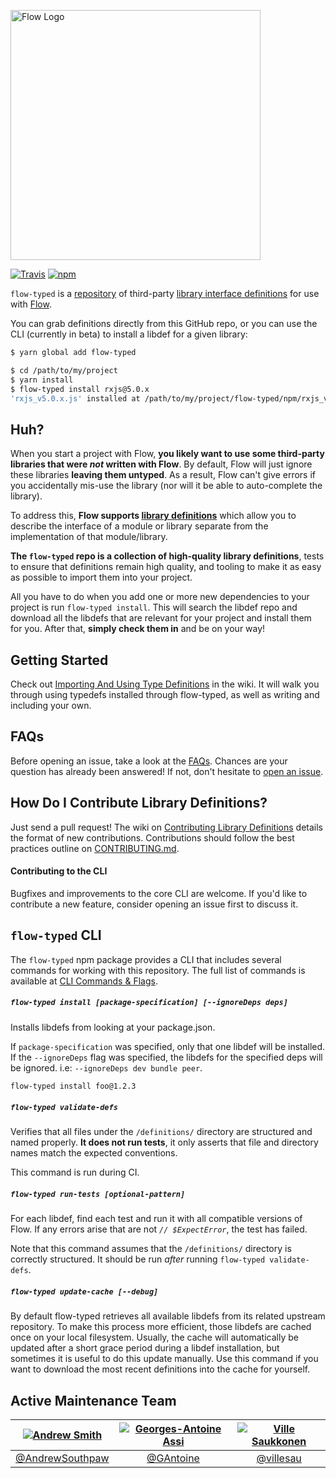 <img
  alt="Flow Logo"
  src="https://raw.githubusercontent.com/flowtype/flow-typed/master/flow-typed-logo.png"
  width="400"
/>

[![Travis](https://img.shields.io/travis/flowtype/flow-typed.svg)](https://travis-ci.org/flowtype/flow-typed) [![npm](https://img.shields.io/npm/dm/flow-typed.svg)](https://www.npmjs.com/package/flow-typed)

`flow-typed` is a [repository](https://github.com/flowtype/flow-typed/tree/master/definitions) of third-party
[library interface definitions](http://flowtype.org/docs/third-party.html)
for use with [Flow](http://flowtype.org/).

You can grab definitions directly from this GitHub repo, or you can use the CLI (currently in beta) to install a libdef for a given library:
```bash
$ yarn global add flow-typed

$ cd /path/to/my/project
$ yarn install
$ flow-typed install rxjs@5.0.x
'rxjs_v5.0.x.js' installed at /path/to/my/project/flow-typed/npm/rxjs_v5.0.xjs
```

## Huh?

When you start a project with Flow, **you likely want to use some third-party
libraries that were *not* written with Flow**. By default, Flow will just ignore
these libraries **leaving them untyped**. As a result, Flow can't give errors if
you accidentally mis-use the library (nor will it be able to auto-complete the
library).

To address this, **Flow supports
[library definitions](http://flowtype.org/docs/third-party.html)** which allow
you to describe the interface of a module or library separate from the
implementation of that module/library.

**The `flow-typed` repo is a collection of high-quality library definitions**,
tests to ensure that definitions remain high quality, and tooling to make it
as easy as possible to import them into your project.

All you have to do when you add one or more new dependencies to your project
is run `flow-typed install`. This will search the libdef repo and download all
the libdefs that are relevant for your project and install them for you. After
that, **simply check them in** and be on your way!

## Getting Started

Check out [Importing And Using Type Definitions](https://github.com/flowtype/flow-typed/wiki/Importing-And-Using-Type-Definitions)
in the wiki. It will walk you through using typedefs installed through flow-typed,
as well as writing and including your own.

## FAQs

Before opening an issue, take a look at the [FAQs](https://github.com/flowtype/flow-typed/wiki/FAQs).
Chances are your question has already been answered! If not, don't hesitate to
[open an issue](https://github.com/flowtype/flow-typed/issues/new).

## How Do I Contribute Library Definitions?

Just send a pull request! The wiki on
[Contributing Library Definitions](https://github.com/flowtype/flow-typed/wiki/Contributing-Library-Definitions)
details the format of new contributions. Contributions should follow the best practices outline on
[CONTRIBUTING.md](https://github.com/flowtype/flow-typed/blob/master/CONTRIBUTING.md).

#### Contributing to the CLI

Bugfixes and improvements to the core CLI are welcome. If you'd like to contribute
a new feature, consider opening an issue first to discuss it.

## `flow-typed` CLI

The `flow-typed` npm package provides a CLI that includes several commands for
working with this repository. The full list of commands is available at
[CLI Commands & Flags](https://github.com/flowtype/flow-typed/wiki/CLI-Commands-and-Flags).

##### `flow-typed install [package-specification] [--ignoreDeps deps]`

Installs libdefs from looking at your package.json.

If `package-specification` was specified, only that one libdef will be installed.
If the `--ignoreDeps` flag was specified, the libdefs for the specified deps will be ignored. i.e: `--ignoreDeps dev bundle peer`.

```bash
flow-typed install foo@1.2.3
```

##### `flow-typed validate-defs`

Verifies that all files under the `/definitions/` directory are structured and
named properly. **It does not run tests**, it only asserts that file and
directory names match the expected conventions.

This command is run during CI.

##### `flow-typed run-tests [optional-pattern]`

For each libdef, find each test and run it with all compatible versions of Flow.
If any errors arise that are not *`// $ExpectError`*, the test has failed.

Note that this command assumes that the `/definitions/` directory is correctly
structured. It should be run *after* running `flow-typed validate-defs`.

##### `flow-typed update-cache [--debug]`

By default flow-typed retrieves all available libdefs from its related upstream
repository. To make this process more efficient, those libdefs are cached once
on your local filesystem. Usually, the cache will automatically be updated after
a short grace period during a libdef installation, but sometimes it is useful to
do this update manually. Use this command if you want to download the most
recent definitions into the cache for yourself.

## Active Maintenance Team

[![Andrew Smith](https://github.com/andrewsouthpaw.png?size=100)](https://github.com/andrewsouthpaw) | [![Georges-Antoine Assi](https://github.com/gantoine.png?size=100)](https://github.com/gantoine) | [![Ville Saukkonen](https://github.com/villesau.png?size=100)](https://github.com/villesau)
:---:|:---:|:---:
[@AndrewSouthpaw](https://github.com/andrewsouthpaw) | [@GAntoine](https://github.com/gantoine) | [@villesau](https://github.com/villesau)
